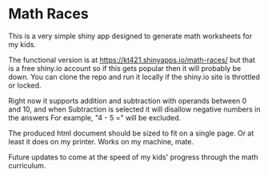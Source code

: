 # Math Races

This is a very simple shiny app designed to generate math worksheets for my kids.

The functional version is at https://kt421.shinyapps.io/math-races/ but that is a
free shiny.io account so if this gets popular then it will probably be down. You can
clone the repo and run it locally if the shiny.io site is throttled or locked.

Right now it supports addition and subtraction with operands between 0 and 10, and
when Subtraction is selected it will disallow negative numbers in the answers 
For example, "4 - 5 =" will be excluded. 

The produced html document should be sized to fit on a single page. Or at least it does
on my printer. Works on my machine, mate.

Future updates to come at the speed of my kids' progress through the math curriculum. 
